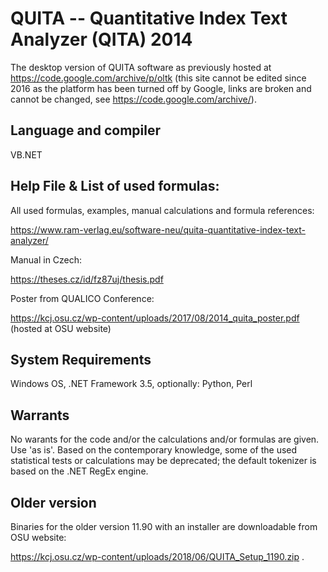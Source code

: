 # QUITA -- Quantitative Index Text Analyzer (QITA) 2014
The desktop version of QUITA software as previously hosted at https://code.google.com/archive/p/oltk (this site cannot be edited since 2016 as the platform has been turned off by Google, links are broken and cannot be changed, see https://code.google.com/archive/).

## Language and compiler
VB.NET

## Help File & List of used formulas:
All used formulas, examples, manual calculations and formula references:

https://www.ram-verlag.eu/software-neu/quita-quantitative-index-text-analyzer/

Manual in Czech:

https://theses.cz/id/fz87uj/thesis.pdf

Poster from QUALICO Conference:

https://kcj.osu.cz/wp-content/uploads/2017/08/2014_quita_poster.pdf (hosted at OSU website)

## System Requirements
Windows OS, .NET Framework 3.5, optionally: Python, Perl

## Warrants
No warants for the code and/or the calculations and/or formulas are given. Use 'as is'. Based on the contemporary knowledge, some of the used statistical tests or calculations may be deprecated; the default tokenizer is based on the .NET RegEx engine.

## Older version
Binaries for the older version 11.90 with an installer are downloadable from OSU website:

https://kcj.osu.cz/wp-content/uploads/2018/06/QUITA_Setup_1190.zip .
